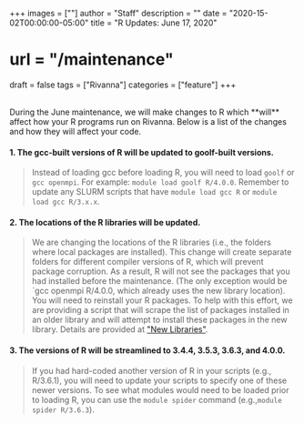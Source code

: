 +++
images = [""]
author = "Staff"
description = ""
date = "2020-15-02T00:00:00-05:00"
title = "R Updates: June 17, 2020"
# url = "/maintenance"
draft = false
tags = ["Rivanna"]
categories = ["feature"]
+++

<br>
During the June maintenance, we will make changes to R which **will** affect how your R programs run on Rivanna.  Below is a list of the changes and how they will affect your code.

#### 1. The gcc-built versions of R will be updated to goolf-built versions.  
> Instead of loading gcc before loading R, you will need to load `goolf` or `gcc openmpi`.  For example:  `module load goolf R/4.0.0`. 
Remember to update any SLURM scripts that have `module load gcc R` or `module load gcc R/3.x.x`.  

#### 2. The locations of the R libraries will be updated.
> We are changing the locations of the R libraries (i.e., the folders where local packages are installed).  This change will create separate folders for different compiler versions of R, which will prevent package corruption.
As a result, R will not see the packages that you had installed before the maintenance.  (The only exception would be `gcc openmpi R/4.0.0, which already uses the new library location).  You will need to reinstall your R packages.  To help with this effort, we are providing a script that will scrape the list of packages installed in an older library and will attempt to install these packages in the new library. Details are provided at ["New Libraries"](/userinfo/transition_new_r_libraries).


#### 3. The versions of R will be streamlined to 3.4.4, 3.5.3, 3.6.3, and 4.0.0.
> If you had hard-coded another version of R in your scripts (e.g., R/3.6.1), you will need to update your scripts to specify one of these newer versions.
To see what modules would need to be loaded prior to loading R, you can use the `module spider` command (e.g.,`module spider R/3.6.3`).

